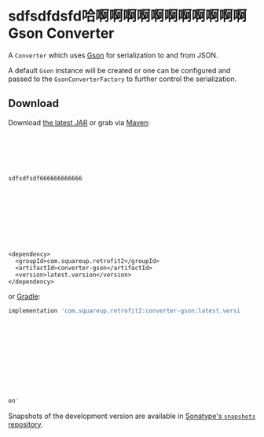 sdfsdfdsfd哈啊啊啊啊啊啊啊啊啊啊啊Gson Converter
==============

A `Converter` which uses [Gson][1] for serialization to and from JSON.

A default `Gson` instance will be created or one can be configured and passed to the
`GsonConverterFactory` to further control the serialization.


Download
--------

Download [the latest JAR][2] or grab via [Maven][3]:
```xmlsdfsdfdsfdsfsdfsdf






sdfsdfsdf666666666666










<dependency>
  <groupId>com.squareup.retrofit2</groupId>
  <artifactId>converter-gson</artifactId>
  <version>latest.version</version>
</dependency>
```
or [Gradle][3]:
```groovy
implementation 'com.squareup.retrofit2:converter-gson:latest.versi












on'
```

Snapshots of the development version are available in [Sonatype's `snapshots` repository][snap].



 [1]: https://github.com/google/gson
 [2]: https://search.maven.org/remote_content?g=com.squareup.retrofit2&a=converter-gson&v=LATEST
 [3]: http://search.maven.org/#search%7Cga%7C1%7Cg%3A%22com.squareup.retrofit2%22%20a%3A%22converter-gson%22
 [snap]: https://oss.sonatype.org/content/repositories/snapshots/
